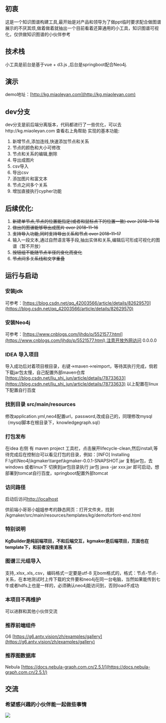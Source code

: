 ## 初衷
这是一个知识图谱构建工具,最开始是对产品和领导为了做ppt临时要求配合做图谱展示的不厌其烦,做着做着就抽出一个目前看着还算通用的小工具，知识图谱可视化，仅供做知识图谱的小伙伴参考
## 技术栈
小工具是前台是基于vue + d3.js ,后台是springboot配合Neo4j.
## 演示
demo地址：[http://kg.miaoleyan.com](http://kg.miaoleyan.com)
## dev分支
dev分支是前后端分离版本，代码都进行了一些优化，可以去http://kg.miaoleyan.com 查看右上角帮助
实现的基本功能:
1. 新增节点,添加连线,快速添加节点和关系
2. 节点的颜色和大小可修改
3. 节点和关系的编辑,删除
4. 导出成图片
5. csv导入
6. 导出csv
7. 添加图片和富文本
8. 节点之间多个关系
9. 增加直接执行cypher功能


## 后续优化:
1. ~~新建单节点,节点的位置能指定(或者和鼠标点下的位置一致) over 2018-11-16~~
2. ~~做出的图谱能够导出成图片 over 2018-11-16~~
3. ~~支持导入功能,同时支持导出关系和节点 over 2018-11-17~~
4. 输入一段文本,通过自然语言等手段,抽出实体和关系,编辑后可形成可视化的图谱（暂不开放）
5. ~~按钮组不能随节点半径的变化而变化~~
6. ~~节点间多关系线和文字重叠~~
## 运行与启动
### 安装jdk
可参考：[https://blog.csdn.net/qq_42003566/article/details/82629570](https://blog.csdn.net/qq_42003566/article/details/82629570)
### 安装Neo4j
可参考：[https://www.cnblogs.com/ljhdo/p/5521577.html](https://www.cnblogs.com/ljhdo/p/5521577.html),注意开放外网访问  0.0.0.0
### IDEA 导入项目 
导入成功后对着项目根目录，右键->maven->reimport，等待其执行完成，倘若下载jar包太慢，自己配置外部maven仓库[https://blog.csdn.net/liu_shi_jun/article/details/78733633](https://blog.csdn.net/liu_shi_jun/article/details/78733633)
以上配置在linux下配置自行百度
### 找到目录 src/main/resources  
修改application.yml,neo4配置url，password,改成自己的，同理修改mysql（mysql脚本在根目录下，knowledgegraph.sql）
### 打包发布  
在idea 右侧 有 maven project 工具栏，点击展开lifecycle-clean,然后install,等待完成后在控制台可以看见打包的目录，例如：[INFO] Installing F:\git\Neo4j\kgmaker\target\kgmaker-0.0.1-SNAPSHOT.jar 复制jar包，去windows  或者linux下 切换到jar包目录执行  jar包   java -jar xxx.jar  即可启动，想部署到tomcat自行百度，springboot配置外部tomcat
### 访问路径
启动后访问[http://localhost](http://localhost) 

供前端小哥哥小姐姐参考的静态网页：打开文件夹，找到 /kgmaker/src/main/resources/templates/kg/demoforfont-end.html
### 特别说明
 **KgBuilder是纯前端项目，不和后端交互，kgmaker是后端项目，页面也在template下，和前者没有直接关系** 
### 图谱三元组导入
支持,.xlsx,.xls,.csv，编码格式一定要是utf-8 无bom格式的，格式：节点-节点-关系，在本地测试时上传下载的文件要和neo4j在同一台电脑，当然如果能传到七牛或者hdfs上也是一样的，必须确认neo4j能访问到，否则load不成功
### 本项目不再维护
可以进群和其他小伙伴交流
### 推荐前端组件
G6 [https://g6.antv.vision/zh/examples/gallery](https://g6.antv.vision/zh/examples/gallery)
### 推荐图数据库
Nebula [https://docs.nebula-graph.com.cn/2.5.1/](https://docs.nebula-graph.com.cn/2.5.1/)
## 交流
### 希望感兴趣的小伙伴能一起做些事情
![](https://img-blog.csdnimg.cn/20201003145558813.png?x-oss-process=image/watermark,type_ZmFuZ3poZW5naGVpdGk,shadow_10,text_aHR0cHM6Ly9ibG9nLmNzZG4ubmV0L3BveGlhb21lbmcxODc=,size_16,color_FFFFFF,t_70#pic_center)
